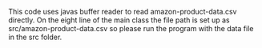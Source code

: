 This code uses javas buffer reader to read amazon-product-data.csv directly. On the eight line of the main class the file path is set up as src/amazon-product-data.csv so please run the program with the data file in the src folder. 

